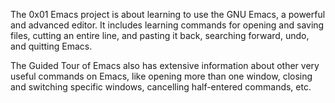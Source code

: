 The 0x01 Emacs project is about learning to use the GNU Emacs, a powerful and advanced editor. It includes learning commands for opening and saving files, cutting an entire line, and pasting it back, searching forward, undo, and quitting Emacs. 

The Guided Tour of Emacs also has extensive information about other very useful commands on Emacs, like opening more than one window, closing and switching specific windows, cancelling half-entered commands, etc.